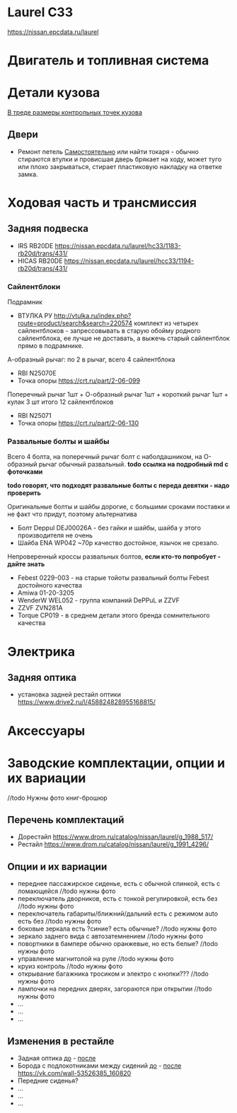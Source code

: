 # Laurel C33
https://nissan.epcdata.ru/laurel

# Двигатель и топливная система

# Детали кузова

[В треде размеры контрольных точек кузова](https://vk.com/wall-53526385_156892)

## Двери
 - Ремонт петель [Самостоятельно](https://www.drive2.ru/l/5412167/) или найти токаря - обычно стираются втулки и провисшая дверь брякает на ходу, может туго или плохо закрываться, стирает пластиковую накладку на ответке замка.

# Ходовая часть и трансмиссия

## Задняя подвеска
 - IRS RB20DE https://nissan.epcdata.ru/laurel/hc33/1183-rb20d/trans/431/
 - HICAS RB20DE https://nissan.epcdata.ru/laurel/hcc33/1194-rb20d/trans/431/

### Сайлентблоки
Подрамник
 - ВТУЛКА РУ http://vtulka.ru/index.php?route=product/search&search=220574 комплект из четырех сайлентблоков - запрессовывать в старую обойму родного сайлентблока, ее лучше не доставать, а выжечь старый сайлентблок прямо в подрамнике.

А-образный рычаг: по 2 в рычаг, всего 4 сайлентблока
 - RBI N25070E
 - Точка опоры https://crt.ru/part/2-06-099

Поперечный рычаг 1шт + О-образный рычаг 1шт + короткий рычаг 1шт + кулак 3 шт итого 12 сайлентблоков
 - RBI N25071
 - Точка опоры https://crt.ru/part/2-06-130

### Развальные болты и шайбы
Всего 4 болта, на поперечный рычаг болт с наболдашником, на О-образный рычаг обычный развальный. **todo ссылка на подробный md с фоточками**

**todo говорят, что подходят развальные болты с переда девятки - надо проверить**

Оригинальные болты и шайбы дорогие, с большими сроками поставки и не факт что придут, поэтому альтернатива
 - Болт Deppul DEJ00026A - без гайки и шайбы, шайба у этого производителя не очень
 - Шайба ENA WP042 ~70р качество достойное, язычок не срезало.

Непроверенный кроссы развальных болтов, **если кто-то попробует - дайте знать**
 - Febest 0229-003 - на старые тойоты развальный болты Febest достойного качества
 - Amiwa 01-20-3205
 - WenderW WEL052 - группа компаний DePPuL и ZZVF
 - ZZVF ZVN281A
 - Torque CP019 - в среднем детали этого бренда сомнительного качества
 
# Электрика

## Задняя оптика
 - установка задней рестайл оптики https://www.drive2.ru/l/458824828955168815/
 
# Аксессуары


# Заводские комплектации, опции и их вариации
//todo Нужны фото книг-брошюр

## Перечень комплектаций
 - Дорестайл https://www.drom.ru/catalog/nissan/laurel/g_1988_517/
 - Рестайл https://www.drom.ru/catalog/nissan/laurel/g_1991_4296/

## Опции и их вариации
 - переднее пассажирское сиденье, есть с обычной спинкой, есть с ломающейся //todo нужны фото
 - переключатель дворников, есть с тонкой регулировкой, есть без //todo нужны фото
 - переключатель габариты/ближний/дальний есть с режимом auto есть без //todo нужны фото
 - боковые зеркала есть ?синие? есть обычные? //todo нужны фото
 - зеркало заднего вида с автозатемнением //todo нужны фото
 - повортники в бампере обычно оранжевые, но есть белые? //todo нужны фото
 - управление магнитолой на руле //todo нужны фото
 - круиз контроль //todo нужны фото
 - открывание багажника тросиком и электро с кнопки??? //todo нужны фото
 - лампочки на передних дверях, загораются при открытии //todo нужны фото
 - ...
 - ...
 - ...

## Изменения в рестайле
 - Задная оптика [до]() - [после]()
 - Борода с подлокотниками между сидений [до]() - [после]() https://vk.com/wall-53526385_160820
 - Передние сиденья?
 - ...
 - ...
 - ...

# 
